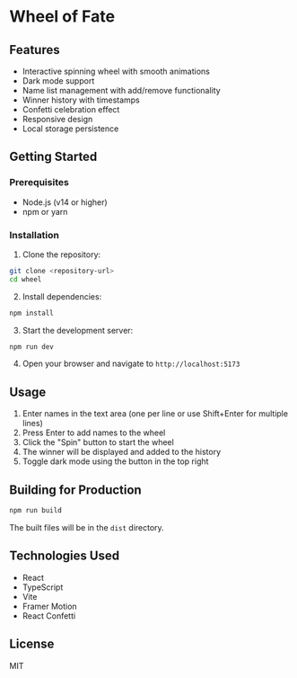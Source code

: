 # Wheel of Fate
## Features

- Interactive spinning wheel with smooth animations
- Dark mode support
- Name list management with add/remove functionality
- Winner history with timestamps
- Confetti celebration effect
- Responsive design
- Local storage persistence

## Getting Started

### Prerequisites

- Node.js (v14 or higher)
- npm or yarn

### Installation

1. Clone the repository:
```bash
git clone <repository-url>
cd wheel
```

2. Install dependencies:
```bash
npm install
```

3. Start the development server:
```bash
npm run dev
```

4. Open your browser and navigate to `http://localhost:5173`

## Usage

1. Enter names in the text area (one per line or use Shift+Enter for multiple lines)
2. Press Enter to add names to the wheel
3. Click the "Spin" button to start the wheel
4. The winner will be displayed and added to the history
5. Toggle dark mode using the button in the top right

## Building for Production

```bash
npm run build
```

The built files will be in the `dist` directory.

## Technologies Used

- React
- TypeScript
- Vite
- Framer Motion
- React Confetti

## License

MIT
